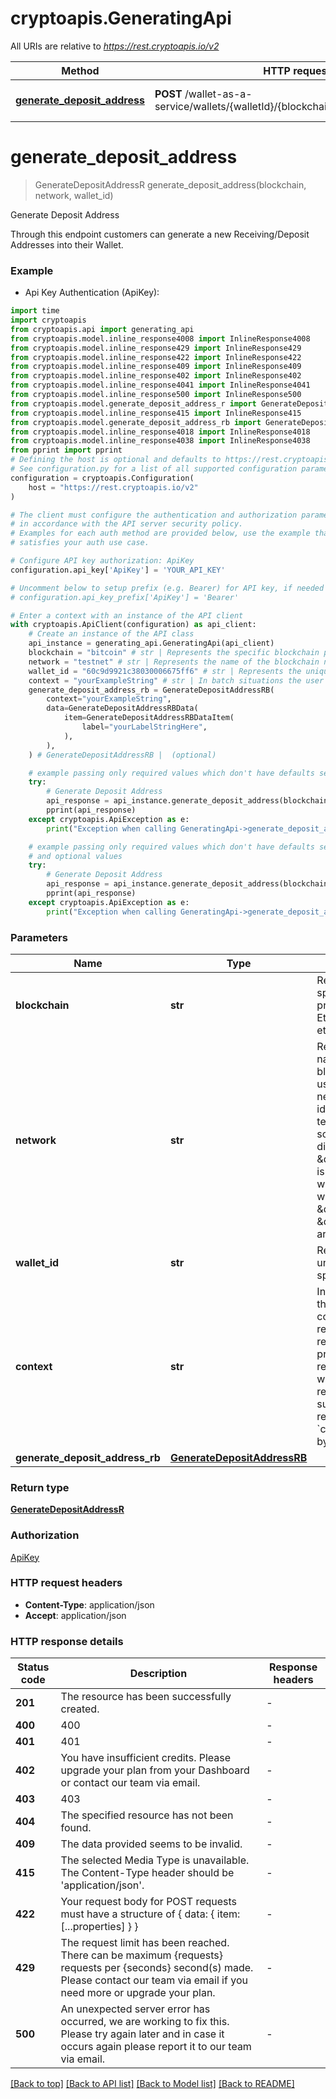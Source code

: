 # cryptoapis.GeneratingApi

All URIs are relative to *https://rest.cryptoapis.io/v2*

Method | HTTP request | Description
------------- | ------------- | -------------
[**generate_deposit_address**](GeneratingApi.md#generate_deposit_address) | **POST** /wallet-as-a-service/wallets/{walletId}/{blockchain}/{network}/addresses | Generate Deposit Address


# **generate_deposit_address**
> GenerateDepositAddressR generate_deposit_address(blockchain, network, wallet_id)

Generate Deposit Address

Through this endpoint customers can generate a new Receiving/Deposit Addresses into their Wallet.

### Example

* Api Key Authentication (ApiKey):

```python
import time
import cryptoapis
from cryptoapis.api import generating_api
from cryptoapis.model.inline_response4008 import InlineResponse4008
from cryptoapis.model.inline_response429 import InlineResponse429
from cryptoapis.model.inline_response422 import InlineResponse422
from cryptoapis.model.inline_response409 import InlineResponse409
from cryptoapis.model.inline_response402 import InlineResponse402
from cryptoapis.model.inline_response4041 import InlineResponse4041
from cryptoapis.model.inline_response500 import InlineResponse500
from cryptoapis.model.generate_deposit_address_r import GenerateDepositAddressR
from cryptoapis.model.inline_response415 import InlineResponse415
from cryptoapis.model.generate_deposit_address_rb import GenerateDepositAddressRB
from cryptoapis.model.inline_response4018 import InlineResponse4018
from cryptoapis.model.inline_response4038 import InlineResponse4038
from pprint import pprint
# Defining the host is optional and defaults to https://rest.cryptoapis.io/v2
# See configuration.py for a list of all supported configuration parameters.
configuration = cryptoapis.Configuration(
    host = "https://rest.cryptoapis.io/v2"
)

# The client must configure the authentication and authorization parameters
# in accordance with the API server security policy.
# Examples for each auth method are provided below, use the example that
# satisfies your auth use case.

# Configure API key authorization: ApiKey
configuration.api_key['ApiKey'] = 'YOUR_API_KEY'

# Uncomment below to setup prefix (e.g. Bearer) for API key, if needed
# configuration.api_key_prefix['ApiKey'] = 'Bearer'

# Enter a context with an instance of the API client
with cryptoapis.ApiClient(configuration) as api_client:
    # Create an instance of the API class
    api_instance = generating_api.GeneratingApi(api_client)
    blockchain = "bitcoin" # str | Represents the specific blockchain protocol name, e.g. Ethereum, Bitcoin, etc.
    network = "testnet" # str | Represents the name of the blockchain network used; blockchain networks are usually identical as technology and software, but they differ in data, e.g. - \"mainnet\" is the live network with actual data while networks like \"testnet\", \"ropsten\" are test networks.
    wallet_id = "60c9d9921c38030006675ff6" # str | Represents the unique ID of the specific Wallet.
    context = "yourExampleString" # str | In batch situations the user can use the context to correlate responses with requests. This property is present regardless of whether the response was successful or returned as an error. `context` is specified by the user. (optional)
    generate_deposit_address_rb = GenerateDepositAddressRB(
        context="yourExampleString",
        data=GenerateDepositAddressRBData(
            item=GenerateDepositAddressRBDataItem(
                label="yourLabelStringHere",
            ),
        ),
    ) # GenerateDepositAddressRB |  (optional)

    # example passing only required values which don't have defaults set
    try:
        # Generate Deposit Address
        api_response = api_instance.generate_deposit_address(blockchain, network, wallet_id)
        pprint(api_response)
    except cryptoapis.ApiException as e:
        print("Exception when calling GeneratingApi->generate_deposit_address: %s\n" % e)

    # example passing only required values which don't have defaults set
    # and optional values
    try:
        # Generate Deposit Address
        api_response = api_instance.generate_deposit_address(blockchain, network, wallet_id, context=context, generate_deposit_address_rb=generate_deposit_address_rb)
        pprint(api_response)
    except cryptoapis.ApiException as e:
        print("Exception when calling GeneratingApi->generate_deposit_address: %s\n" % e)
```


### Parameters

Name | Type | Description  | Notes
------------- | ------------- | ------------- | -------------
 **blockchain** | **str**| Represents the specific blockchain protocol name, e.g. Ethereum, Bitcoin, etc. |
 **network** | **str**| Represents the name of the blockchain network used; blockchain networks are usually identical as technology and software, but they differ in data, e.g. - \&quot;mainnet\&quot; is the live network with actual data while networks like \&quot;testnet\&quot;, \&quot;ropsten\&quot; are test networks. |
 **wallet_id** | **str**| Represents the unique ID of the specific Wallet. |
 **context** | **str**| In batch situations the user can use the context to correlate responses with requests. This property is present regardless of whether the response was successful or returned as an error. &#x60;context&#x60; is specified by the user. | [optional]
 **generate_deposit_address_rb** | [**GenerateDepositAddressRB**](GenerateDepositAddressRB.md)|  | [optional]

### Return type

[**GenerateDepositAddressR**](GenerateDepositAddressR.md)

### Authorization

[ApiKey](../README.md#ApiKey)

### HTTP request headers

 - **Content-Type**: application/json
 - **Accept**: application/json


### HTTP response details

| Status code | Description | Response headers |
|-------------|-------------|------------------|
**201** | The resource has been successfully created. |  -  |
**400** | 400 |  -  |
**401** | 401 |  -  |
**402** | You have insufficient credits. Please upgrade your plan from your Dashboard or contact our team via email. |  -  |
**403** | 403 |  -  |
**404** | The specified resource has not been found. |  -  |
**409** | The data provided seems to be invalid. |  -  |
**415** | The selected Media Type is unavailable. The Content-Type header should be &#39;application/json&#39;. |  -  |
**422** | Your request body for POST requests must have a structure of { data: { item: [...properties] } } |  -  |
**429** | The request limit has been reached. There can be maximum {requests} requests per {seconds} second(s) made. Please contact our team via email if you need more or upgrade your plan. |  -  |
**500** | An unexpected server error has occurred, we are working to fix this. Please try again later and in case it occurs again please report it to our team via email. |  -  |

[[Back to top]](#) [[Back to API list]](../README.md#documentation-for-api-endpoints) [[Back to Model list]](../README.md#documentation-for-models) [[Back to README]](../README.md)

